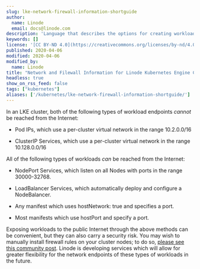 ```yaml
---
slug: lke-network-firewall-information-shortguide
author:
  name: Linode
  email: docs@linode.com
description: 'Language that describes the options for creating workloads on Linode Kubernetes Engine that are accessible from the Internet, and directions for creating firewall rules for your nodes.'
keywords: []
license: '[CC BY-ND 4.0](https://creativecommons.org/licenses/by-nd/4.0)'
published: 2020-04-06
modified: 2020-04-06
modified_by:
  name: Linode
title: "Network and Filewall Information for Linode Kubernetes Engine Clusters"
headless: true
show_on_rss_feed: false
tags: ["kubernetes"]
aliases: ['/kubernetes/lke-network-firewall-information-shortguide/']
---
```


In an LKE cluster, both of the following types of workload endpoints *cannot* be reached from the Internet:

-   Pod IPs, which use a per-cluster virtual network in the range 10.2.0.0/16

-   ClusterIP Services, which use a per-cluster virtual network in the range 10.128.0.0/16

All of the following types of workloads *can* be reached from the Internet:

-   NodePort Services, which listen on all Nodes with ports in the range 30000-32768.

-   LoadBalancer Services, which automatically deploy and configure a NodeBalancer.

-   Any manifest which uses hostNetwork: true and specifies a port.

-   Most manifests which use hostPort and specify a port.

Exposing workloads to the public Internet through the above methods can be convenient, but they can also carry a security risk. You may wish to manually install firewall rules on your cluster nodes; to do so, [please see this community post](https://www.linode.com/community/questions/19155/securing-k8s-cluster). Linode is developing services which will allow for greater flexibility for the network endpoints of these types of workloads in the future.
